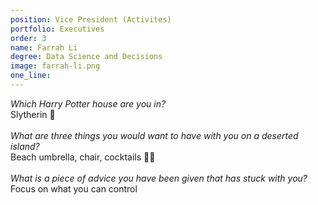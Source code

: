 ```yaml
---
position: Vice President (Activites)
portfolio: Executives
order: 3
name: Farrah Li
degree: Data Science and Decisions
image: farrah-li.png
one_line:
---
```

*Which Harry Potter house are you in?*
<br>
Slytherin 🐍 
<br><br>
*What are three things you would want to have with you on a deserted island?*
<br>
Beach umbrella, chair, cocktails 💆‍♀️
<br><br>
*What is a piece of advice you have been given that has stuck with you?*
<br>
Focus on what you can control